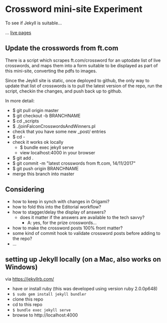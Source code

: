 # Crossword mini-site Experiment

To see if Jekyll is suitable...

... [live pages](//ftlabs.github.io/crosswords/)

## Update the crosswords from ft.com

There is a script which scrapes ft.com/crossword for an uptodate list of live crosswords, and maps them into a form suitable to be displayed as part of this mini-site, converting the pdfs to images.

Since the Jeykll site is static, once deployed to github, the only way to update that list of crosswords is to pull the latest version of the repo, run the script, checkin the changes, and push back up to github.

In more detail:

* $ git pull origin master
* $ git checkout -b BRANCHNAME
* $ cd \_scripts
* $ ./joinFalconCrosswordsAndWinners.pl
* check that you have some new \_post/ entries
* $ cd -
* check it works ok locally
   * $ bundle exec jekyll serve
   * view localhost:4000 in your browser
* $ git add .
* $ git commit -m "latest crosswords from ft.com, 14/11/2017"
* $ git push origin BRANCHNAME
* merge this branch into master

## Considering

* how to keep in synch with changes in Origami?
* how to fold this into the Editorial workflow?
* how to stagger/delay the display of answers?
   * does it matter if the answers are available to the tech savvy?
      * A: yes, for the prize crosswords...
* how to make the crossword posts 100% front matter?
* some kind of commit hook to validate crossword posts before adding to the repo?
* ...

## setting up Jekyll locally (on a Mac, also works on Windows)

via https://jekyllrb.com/

* have or install ruby (this was developed using version ruby 2.0.0p648)
* `$ sudo gem install jekyll bundler`
* clone this repo
* cd to this repo
* `$ bundle exec jekyll serve`
* browse to http://localhost:4000

